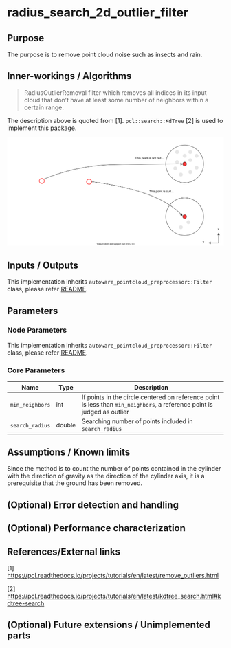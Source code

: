 # radius_search_2d_outlier_filter

## Purpose

The purpose is to remove point cloud noise such as insects and rain.

## Inner-workings / Algorithms

> RadiusOutlierRemoval filter which removes all indices in its input cloud that don’t have at least some number of neighbors within a certain range.

The description above is quoted from [1]. `pcl::search::KdTree` [2] is used to implement this package.

![radius_search_2d_outlier_filter_picture](./image/outlier_filter-radius_search_2d.drawio.svg)

## Inputs / Outputs

This implementation inherits `autoware_pointcloud_preprocessor::Filter` class, please refer [README](../README.md).

## Parameters

### Node Parameters

This implementation inherits `autoware_pointcloud_preprocessor::Filter` class, please refer [README](../README.md).

### Core Parameters

| Name            | Type   | Description                                                                                                              |
| --------------- | ------ | ------------------------------------------------------------------------------------------------------------------------ |
| `min_neighbors` | int    | If points in the circle centered on reference point is less than `min_neighbors`, a reference point is judged as outlier |
| `search_radius` | double | Searching number of points included in `search_radius`                                                                   |

## Assumptions / Known limits

Since the method is to count the number of points contained in the cylinder with the direction of gravity as the direction of the cylinder axis, it is a prerequisite that the ground has been removed.

## (Optional) Error detection and handling

## (Optional) Performance characterization

## References/External links

[1] <https://pcl.readthedocs.io/projects/tutorials/en/latest/remove_outliers.html>

[2] <https://pcl.readthedocs.io/projects/tutorials/en/latest/kdtree_search.html#kdtree-search>

## (Optional) Future extensions / Unimplemented parts
